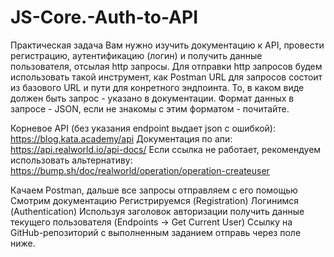# JS-Core.-Auth-to-API
Практическая задача
Вам нужно изучить документацию к API, провести регистрацию, аутентификацию (логин) и получить данные пользователя, отсылая http запросы. Для отправки http запросов будем использовать такой инструмент, как Postman URL для запросов состоит из базового URL и пути для конретного эндпоинта.
То, в каком виде должен быть запрос - указано в документации.
Формат данных в запросе - JSON, если не знакомы с этим форматом - почитайте.

Корневое API (без указания endpoint выдает json с ошибкой): https://blog.kata.academy/api
Документация по апи: https://api.realworld.io/api-docs/
Если ссылка не работает, рекомендуем использовать альтернативу: https://bump.sh/doc/realworld/operation/operation-createuser 

Качаем Postman, дальше все запросы отправляем с его помощью
Смотрим документацию
Регистрируемся (Registration)
Логинимся (Authentication)
Используя заголовок авторизации получить данные текущего пользователя (Endpoints -> Get Current User)
Ссылку на GitHub-репозиторий с выполненным заданием отправь через поле ниже.
